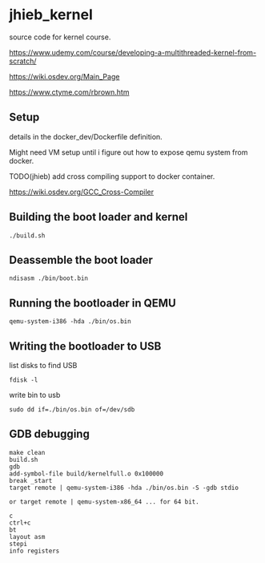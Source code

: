 # jhieb_kernel
source code for kernel course.

https://www.udemy.com/course/developing-a-multithreaded-kernel-from-scratch/

https://wiki.osdev.org/Main_Page

https://www.ctyme.com/rbrown.htm

## Setup

details in the docker_dev/Dockerfile definition.

Might need VM setup until i figure out how to expose qemu system from docker.

TODO(jhieb) add cross compiling support to docker container.

https://wiki.osdev.org/GCC_Cross-Compiler

## Building the boot loader and kernel

```
./build.sh
```

## Deassemble the boot loader

```
ndisasm ./bin/boot.bin
```

## Running the bootloader in QEMU

```
qemu-system-i386 -hda ./bin/os.bin
```

## Writing the bootloader to USB

list disks to find USB

```
fdisk -l
```

write bin to usb
```
sudo dd if=./bin/os.bin of=/dev/sdb
```

## GDB debugging

```
make clean
build.sh
gdb
add-symbol-file build/kernelfull.o 0x100000
break _start
target remote | qemu-system-i386 -hda ./bin/os.bin -S -gdb stdio

or target remote | qemu-system-x86_64 ... for 64 bit.

c
ctrl+c
bt
layout asm
stepi
info registers

```
